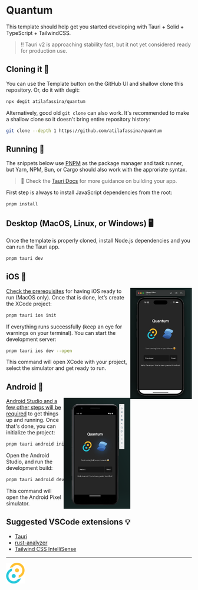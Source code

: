 # Quantum

This template should help get you started developing with Tauri + Solid + TypeScript + TailwindCSS.

> ‼️ Tauri v2 is approaching stability fast, but it not yet considered ready for production use.

## Cloning it 🐑

You can use the Template button on the GitHub UI and shallow clone this repository. Or, do it with degit:

```sh
npx degit atilafassina/quantum
```

Alternatively, good old `git clone` can also work. It's recommended to make a shallow clone so it doesn't bring entire repository history:

```sh
git clone --depth 1 https://github.com/atilafassina/quantum
```

## Running 🚤

The snippets below use [PNPM](https://pnpm.io) as the package manager and task runner, but Yarn, NPM, Bun, or Cargo should also work with the approriate syntax.

> 🛟 Check the [Tauri Docs](https://beta.tauri.app/) for more guidance on building your app.

First step is always to install JavaScript dependencies from the root:

```sh
pnpm install
```

## Desktop (MacOS, Linux, or Windows) 🖥️

Once the template is properly cloned, install Node.js dependencies and you can run the Tauri app.

```sh
pnpm tauri dev
```

## iOS 🍎

<img src="/docs/ios.png" align="right" height="300"/>

[Check the prerequisites](https://beta.tauri.app/guides/prerequisites/#ios) for having iOS ready to run (MacOS only).
Once that is done, let’s create the XCode project:

```sh
pnpm tauri ios init
```

If everything runs successfully (keep an eye for warnings on your terminal).
You can start the development server:

```sh
pnpm tauri ios dev --open
```

This command will open XCode with your project, select the simulator and get ready to run.

## Android 🤖

<img src="/docs/android.png" align="right" height="300"/>

[Android Studio and a few other steps will be required](https://beta.tauri.app/guides/prerequisites/#android) to get things up and running.
Once that's done, you can initialize the project:

```sh
pnpm tauri android init
```

Open the Android Studio, and run the development build:

```sh
pnpm tauri android dev
```

This command will open the Android Pixel simulator.

## Suggested VSCode extensions 💡

- [Tauri](https://marketplace.visualstudio.com/items?itemName=tauri-apps.tauri-vscode)
- [rust-analyzer](https://marketplace.visualstudio.com/items?itemName=rust-lang.rust-analyzer)
- [Tailwind CSS IntelliSense](https://marketplace.visualstudio.com/items?itemName=bradlc.vscode-tailwindcss)

---

<img width="50" src="/public/tauri.svg" />
